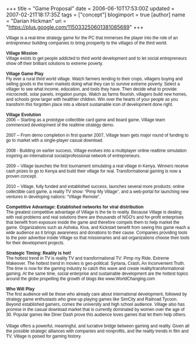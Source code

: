 +++
title = "Game Proposal"
date = 2006-06-10T17:53:00Z
updated = 2007-02-21T18:17:35Z
tags = ["concept"]
blogimport = true 
[author]
	name = "Darian Hickman"
	uri = "https://plus.google.com/115033250601381085689"
+++

<p style="margin-bottom: 0in;"><span style="font-family:Verdana,sans-serif;"><span style="font-size:85%;">Village is a real-time strategy game for the PC that immerses the player into the role of an entrepreneur building companies to bring prosperity to the villages of the third world.<br /><br /><b>Village Mission</b><br />Village exists to get people addicted to third world development and to let social entrepreneurs show off their brilliant solutions to extreme poverty.<br /><br /><b>Village</b> <b>Game Play</b><br />Fly over a rural third world village. Watch farmers tending to their crops, villagers buying and selling goods in the town markets doing what they can to survive extreme poverty.  Select a villager to see what income, education, and tools they have. Then decide what to provide: microcredit, solar panels, irrigation pumps. Watch as farms flourish, villagers build new homes, and schools grow larger with healthier children. Win over the hearts of your people as you transform this forgotten place into a vibrant sustainable icon of development done right.<br /><br /><b>Village Evolution</b><br />2006 – Starting as a prototype collectible card game and board game, Village team commenced development of the realtime strategy demo.</span></span></p> <p style="margin-bottom: 0in;"><span style="font-family:Verdana,sans-serif;"><span style="font-size:85%;">2007 – From demo completion in first quarter 2007, Village team gets major round of funding to go to market with a single-player casual download.  </span></span> </p> <p style="margin-bottom: 0in;"><span style="font-family:Verdana,sans-serif;"><span style="font-size:85%;">2008 - Building on earlier success, Village evolves into a multiplayer online realtime simulation inspiring an international social/professional network of entrepreneurs.</span></span></p> <p style="margin-bottom: 0in;"><span style="font-family:Verdana,sans-serif;"><span style="font-size:85%;">2009 – Village launches the first tournament simulating a real village in Kenya.  Winners receive cash prizes to go to Kenya and build their village for real. Transformational gaming is now a proven concept. </span></span> </p>  <p style="margin-bottom: 0in;"><span style="font-family:Verdana,sans-serif;"><span style="font-size:85%;">2010 – Village, fully funded and established success, launches several more products; online collectible card game, a reality TV show: “Pimp My Village”, and a web-portal for launching new ventures in developing nations: “Village Remote”.<br /><br /><b>Competitive Advantage: Established networks for viral distribution</b><br />The greatest competitive advantage of Village is the tie to reality. Because Village is dealing with real problems and real solutions there are  thousands of NGO's and for-profit enterprises that benefit from exposure inside the game and therefore compels them to help market the game. Organizations such as Ashoka, Kiva, and Kickstart benefit from seeing this game reach a wide audience as it brings awareness and donations to their cause. Companies providing tools to the poor advertise inside Village so that missionaries and aid organizations choose their tools for their development projects.<br /><br /><b>Strategic Timing: Reality is hot!</b><br />The hottest trend in TV is reality TV and transformational TV: Pimp my Ride, Extreme Makeover. The hottest trend in movies is geo-political: Syriana, Crash, An Inconvenient Truth. The time is now for the gaming industry to catch this wave and create reality/transformational gaming. At the same time, social enterprise and sustainable development are the hottest topics around the globe propelling the growth of blogs like www.WorldChanging.com<br /><br /><b>Who Will Play</b><br />The first audience will be those who already care about international development, followed by strategy game enthusiasts who grew up playing games like SimCity and Railroad Tycoon. Beyond established gamers, comes the university and high school audience.  Village also has promise in the casual download market that is currently dominated by women over the age of 30.  Popular games like Diner Dash prove this audience loves games that let them help others.<br /></span></span><br /><span style="font-family:Verdana,sans-serif;"><span style="font-size:85%;">Village offers a powerful, meaningful, and lucrative bridge between gaming and reality. Given all the possible strategic alliances with companies and nonprofits, and the reality trends in film and TV, Village is poised for gaming history.</span></span></p><span style="font-weight: bold;"></span>
